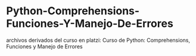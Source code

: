 # Python-Comprehensions-Funciones-Y-Manejo-De-Errores
archivos derivados del curso en platzi: Curso de Python: Comprehensions, Funciones y Manejo de Errores
